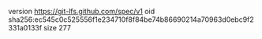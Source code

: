 version https://git-lfs.github.com/spec/v1
oid sha256:ec545c0c525556f1e234710f8f84be74b86690214a70963d0ebc9f2331a0133f
size 277
